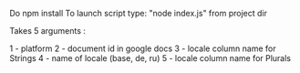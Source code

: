 Do npm install
To launch script type: "node index.js" from project dir

Takes 5 arguments :

1 - platform
2 - document id in google docs
3 - locale column name for Strings
4 - name of locale (base, de, ru)
5 - locale column name for Plurals